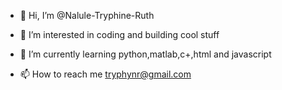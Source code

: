 - 👋 Hi, I’m @Nalule-Tryphine-Ruth
- 👀 I’m interested in coding and building cool stuff
- 🌱 I’m currently learning python,matlab,c+,html and javascript

- 📫 How to reach me tryphynr@gmail.com


<!---
Nalule-Tryphine-Ruth/Nalule-Tryphine-Ruth is a ✨ special ✨ repository because its `README.md` (this file) appears on your GitHub profile.
You can click the Preview link to take a look at your changes.
--->
